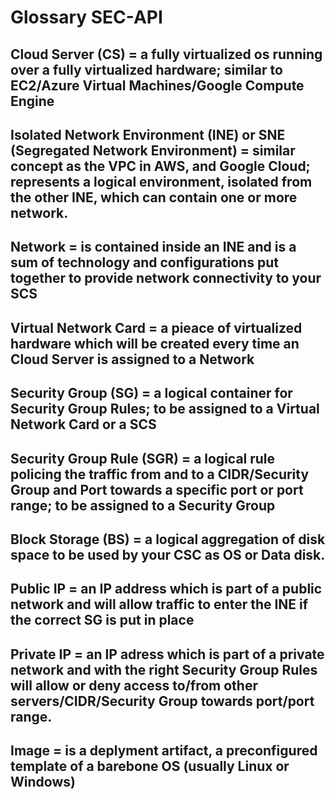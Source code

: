 # Glossary SEC-API

## Cloud Server (CS) = a fully virtualized os running over a fully virtualized hardware; similar to EC2/Azure Virtual Machines/Google Compute Engine
## Isolated Network Environment (INE) or SNE (Segregated Network Environment) = similar concept as the VPC in AWS, and Google Cloud; represents a logical environment, isolated from the other INE, which can contain one or more network.
## Network = is contained inside an INE and is a sum of technology and configurations put together to provide network connectivity to your SCS
## Virtual Network Card = a pieace of virtualized hardware which will be created every time an Cloud Server is assigned to a Network
## Security Group (SG) = a logical container for Security Group Rules; to be assigned to a Virtual Network Card or a SCS
## Security Group Rule (SGR) = a logical rule policing the traffic from and to a CIDR/Security Group and Port towards a specific port or port range; to be assigned to a Security Group
## Block Storage (BS) = a logical aggregation of disk space to be used by your CSC as OS or Data disk.
## Public IP = an IP address which is part of a public network and will allow traffic to enter the INE if the correct SG is put in place
## Private IP = an IP adress which is part of a private network and with the right Security Group Rules will allow or deny access to/from other servers/CIDR/Security Group towards port/port range.
## Image = is a deplyment artifact, a preconfigured template of a barebone OS (usually Linux or Windows)